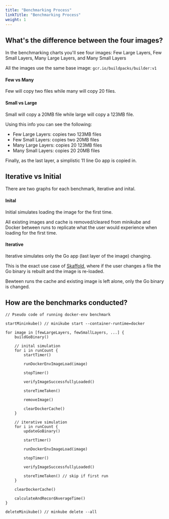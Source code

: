```yaml
---
title: "Benchmarking Process"                                        
linkTitle: "Benchmarking Process"
weight: 1
--- 
```


## What's the difference between the four images?
In the benchmarking charts you'll see four images: Few Large Layers, Few Small Layers, Many Large Layers, and Many Small Layers

All the images use the same base image: `gcr.io/buildpacks/builder:v1`

#### Few vs Many
Few will copy two files while many will copy 20 files.

#### Small vs Large
Small will copy a 20MB file while large will copy a 123MB file.

Using this info you can see the following:
- Few Large Layers: copies two 123MB files
- Few Small Layers: copies two 20MB files
- Many Large Layers: copies 20 123MB files
- Many Small Layers: copies 20 20MB files

Finally, as the last layer, a simplistic 11 line Go app is copied in.

## Iterative vs Initial
There are two graphs for each benchmark, iterative and inital.

#### Inital
Initial simulates loading the image for the first time.

All existing images and cache is removed/cleared from minikube and Docker between runs to replicate what the user would experience when loading for the first time.

#### Iterative
Iterative simulates only the Go app (last layer of the image) changing.

This is the exact use case of [Skaffold](https://github.com/GoogleContainerTools/skaffold), where if the user changes a file the Go binary is rebuilt and the image is re-loaded.

Bewteen runs the cache and existing image is left alone, only the Go binary is changed.


## How are the benchmarks conducted?
```
// Pseudo code of running docker-env benchmark

startMininkube() // minikube start --container-runtime=docker

for image in [fewLargeLayers, fewSmallLayers, ...] {
	buildGoBinary()

	// inital simulation
	for i in runCount {
		startTimer()

		runDockerEnvImageLoad(image)

		stopTimer()

		verifyImageSuccessfullyLoaded()

		storeTimeTaken()

		removeImage()

		clearDockerCache()
	}

	// iterative simulation
	for i in runCount {
		updateGoBinary()

		startTimer()

		runDockerEnvImageLoad(image)

		stopTimer()

		verifyImageSuccessfullyLoaded()

		storeTimeTaken() // skip if first run
	}

	clearDockerCache()

	calculateAndRecordAverageTime()
}

deleteMinikube() // minkube delete --all
```

